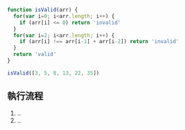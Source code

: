﻿``` js
function isValid(arr) {
  for(var i=0; i<arr.length; i++) {
    if (arr[i] <= 0) return 'invalid'
  }
  for(var i=2; i<arr.length; i++) {
    if (arr[i] !== arr[i-1] + arr[i-2]) return 'invalid'
  }
  return 'valid'
}

isValid([3, 5, 8, 13, 22, 35])
```

## 執行流程
1. ..
2. ..